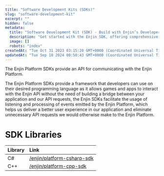 ```yaml
---
title: "Software Development Kits (SDKs)"
slug: "software-development-kit"
excerpt: ""
hidden: false
metadata: 
  title: "Software Development Kit (SDK) - Build with Enjin’s Developer Tools"
  description: "Get started with the Enjin SDK, offering comprehensive developer tools to integrate blockchain technology into your apps and games with ease."
  image: []
  robots: "index"
createdAt: "Tue Oct 31 2023 03:15:20 GMT+0000 (Coordinated Universal Time)"
updatedAt: "Tue Sep 10 2024 00:50:43 GMT+0000 (Coordinated Universal Time)"
---
```

The Enjin Platform SDKs provide an API for communicating with the Enjin Platform.

The Enjin Platform SDKs provide a framework that developers can use on their desired programming language as it allows games and apps to interact with the Enjin API without the need of building a bridge between your application and our API requests, the Enjin SDKs facilitate the usage of listening and processing of events emitted by the Enjin Platform, which helps us deliver a better user experience in our application and eliminate unnecessary API requests we would otherwise make to the Enjin Platform.

# SDK Libraries

| Library | Link                                                                       |
| :------ | :------------------------------------------------------------------------- |
| C#      | [/enjin/platform-csharp-sdk](https://github.com/enjin/platform-csharp-sdk) |
| C++     | [/enjin/platform-cpp-sdk](https://github.com/enjin/platform-cpp-sdk)       |
